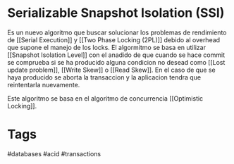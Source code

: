 # Serializable Snapshot Isolation (SSI)
Es un nuevo algoritmo que buscar solucionar los problemas de rendimiento de [[Serial Execution]] y [[Two Phase Locking (2PL)]] debido al overhead que supone el manejo de los locks.
El algormitmo se basa en utilizar [[Snapshot Isolation Level]] con el anadido de que cuando se hace commit se comprueba si se ha producido alguna condicion no desead como [[Lost update problem]], [[Write Skew]] o [[Read Skew]]. En el caso de que se haya producido se aborta la transaccion y la aplicacion tendra que reintentarla nuevamente.

Este algoritmo se basa en el algoritmo de concurrencia [[Optimistic Locking]].

# Tags
#databases #acid #transactions 